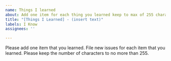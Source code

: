 ```yaml
---
name: Things I learned
about: Add one item for each thing you learned keep to max of 255 characters
title: "[Things I Learned] - (insert text)"
labels: I Know
assignees: ''

---
```


Please add one item that you learned.  File new issues for each item that you learned.  Please keep the number of characters to no more than 255.
